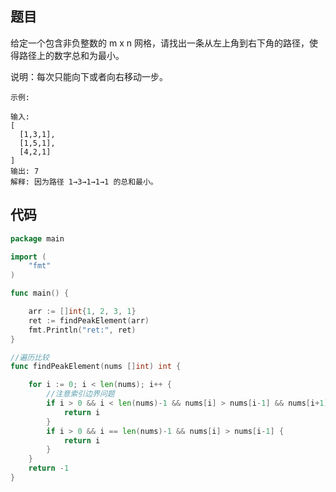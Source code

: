## 题目
给定一个包含非负整数的 m x n 网格，请找出一条从左上角到右下角的路径，使得路径上的数字总和为最小。

说明：每次只能向下或者向右移动一步。
~~~
示例:

输入:
[
  [1,3,1],
  [1,5,1],
  [4,2,1]
]
输出: 7
解释: 因为路径 1→3→1→1→1 的总和最小。
~~~


## 代码
~~~go
package main

import (
	"fmt"
)

func main() {

	arr := []int{1, 2, 3, 1}
	ret := findPeakElement(arr)
	fmt.Println("ret:", ret)
}

//遍历比较
func findPeakElement(nums []int) int {

	for i := 0; i < len(nums); i++ {
		//注意索引边界问题
		if i > 0 && i < len(nums)-1 && nums[i] > nums[i-1] && nums[i+1] < nums[i] {
			return i
		}
		if i > 0 && i == len(nums)-1 && nums[i] > nums[i-1] {
			return i
		}
	}
	return -1
}

~~~
